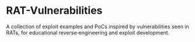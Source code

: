 # RAT-Vulnerabilities
A collection of exploit examples and PoCs inspired by vulnerabilities seen in RATs, for educational reverse‑engineering and exploit development.
